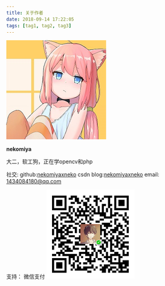 ```yaml
---
title: 关于作者
date: 2018-09-14 17:22:05
tags: [tag1, tag2, tag3]
---
```

![](/images/avatar.jpg)

**nekomiya**
 
 大二，软工狗，正在学opencv和php
 
 
社交:
github:[nekomiyaxneko](https://github.com/nekomiyaxneko)
csdn blog:[nekomiyaxneko](https://blog.csdn.net/u013518064)
email: 1434084180@qq.com

支持：
微信支付
![微信](/images/微信收款码.png)
